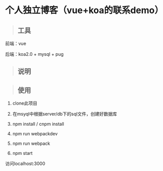 
# 个人独立博客（vue+koa的联系demo）

> ## 工具

前端：vue

后端：koa2.0 + mysql + pug

> ## 说明

> ## 使用

1. clone此项目

2. 在msyql中根据server/db下的sql文件，创建好数据库

2. npm install / cnpm install

3. npm run webpackdev 

4. npm run webpack

5. npm start

访问localhost:3000



